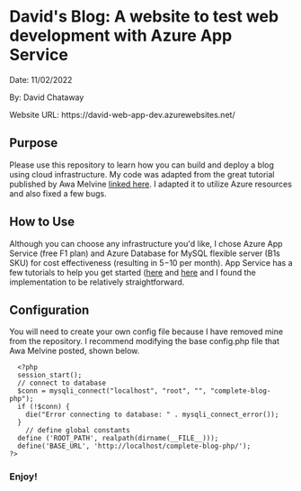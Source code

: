 # David's Blog: A website to test web development with Azure App Service 
<p> Date: 11/02/2022 </p>
<p> By: David Chataway </p>
<p> Website URL: https://david-web-app-dev.azurewebsites.net/ </p>

## Purpose
Please use this repository to learn how you can build and deploy a blog using cloud infrastructure. My code was adapted from the great tutorial published by Awa Melvine [linked here](https://codewithawa.com/posts/how-to-create-a-blog-in-php-and-mysql-database). I adapted it to utilize Azure resources and also fixed a few bugs.

## How to Use
Although you can choose any infrastructure you'd like, I chose Azure App Service (free F1 plan) and Azure Database for MySQL flexible server (B1s SKU) for cost effectiveness (resulting in $5-$10 per month). App Service has a few tutorials to help you get started ([here](https://learn.microsoft.com/en-us/azure/app-service/quickstart-php?pivots=platform-linux&tabs=cli) and [here](https://docs.microsoft.com/en-us/azure/app-service/configure-language-php?pivots=platform-linux) and I found the implementation to be relatively straightforward.

## Configuration
You will need to create your own config file because I have removed mine from the repository. I recommend modifying the base config.php file that Awa Melvine posted, shown below. 
      
      <?php 
      session_start();
      // connect to database
      $conn = mysqli_connect("localhost", "root", "", "complete-blog-php");
      if (!$conn) {
        die("Error connecting to database: " . mysqli_connect_error());
      }
        // define global constants
      define ('ROOT_PATH', realpath(dirname(__FILE__)));
      define('BASE_URL', 'http://localhost/complete-blog-php/');
    ?>

### Enjoy!
